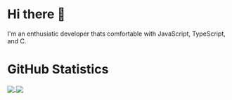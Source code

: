# Hi there 👋

I'm an enthusiatic developer thats comfortable with JavaScript, TypeScript, and C.


# GitHub Statistics
<a href="https://github.com/Platinum-Phoenix">
  <img align="center" src="https://github-readme-stats.vercel.app/api?username=Platinum-Phoenix&show_icons=true&theme=dracula" />
</a>
<a href="https://github.com/Platinum-Phoenix">
  <img align="center" src="https://github-readme-stats.vercel.app/api/top-langs/?username=Platinum-Phoenix&langs_count=10&layout=compact&theme=dracula" />
</a>
